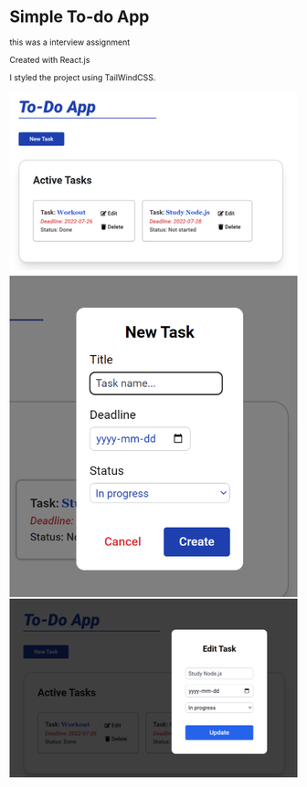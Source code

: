 # Simple To-do App
this was a interview assignment

Created with React.js

I styled the project using TailWindCSS.

![Landing page](./img/todo.png)
![New todo](./img/newTask.png)
![Edit todo](./img/editTask.png)
